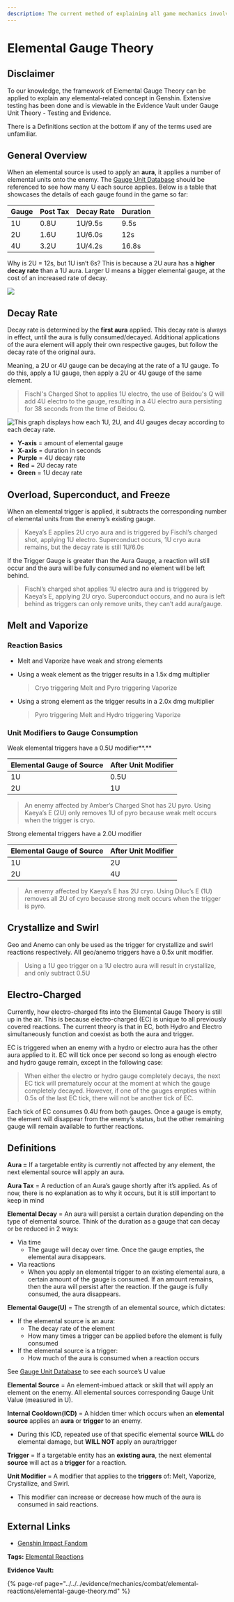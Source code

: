 ```yaml
---
description: The current method of explaining all game mechanics involving elements
---
```


# Elemental Gauge Theory

## Disclaimer

To our knowledge, the framework of Elemental Gauge Theory can be applied to explain any elemental-related concept in Genshin. Extensive testing has been done and is viewable in the Evidence Vault under Gauge Unit Theory - Testing and Evidence.

There is a Definitions section at the bottom if any of the terms used are unfamiliar.

## General Overview

When an elemental source is used to apply an **aura**, it applies a number of elemental units onto the enemy. The [Gauge Unit Database](https://docs.google.com/spreadsheets/d/1uiJje5yqv7v2UKrWoBAgBMrHrrNemtkooo8JqAGJpP8/edit?usp=sharing) should be referenced to see how many U each source applies. Below is a table that showcases the details of each gauge found in the game so far:

| Gauge | Post Tax | Decay Rate | Duration |
| :--- | :--- | :--- | :--- |
| 1U | 0.8U | 1U/9.5s | 9.5s |
| 2U | 1.6U | 1U/6.0s | 12s |
| 4U | 3.2U | 1U/4.2s | 16.8s |

Why is 2U = 12s, but 1U isn’t 6s? This is because a 2U aura has a **higher decay rate** than a 1U aura. Larger U means a bigger elemental gauge, at the cost of an increased rate of decay.

![](../../../.gitbook/assets/simple_decay.png)

## Decay Rate

Decay rate is determined by the **first aura** applied. This decay rate is always in effect, until the aura is fully consumed/decayed. Additional applications of the aura element will apply their own respective gauges, but follow the decay rate of the original aura.

Meaning, a 2U or 4U gauge can be decaying at the rate of a 1U gauge. To do this, apply a 1U gauge, then apply a 2U or 4U gauge of the same element.

> Fischl's Charged Shot to applies 1U electro, the use of Beidou's Q will add 4U electro to the gauge, resulting in a 4U electro aura persisting for 38 seconds from the time of Beidou Q.

![This graph displays how each 1U, 2U, and 4U gauges decay according to each decay rate.](../../../.gitbook/assets/advanced_decay.png)

* **Y-axis** = amount of elemental gauge
* **X-axis** = duration in seconds
* **Purple** = 4U decay rate
* **Red** = 2U decay rate
* **Green** = 1U decay rate

## Overload, Superconduct, and Freeze

When an elemental trigger is applied, it subtracts the corresponding number of elemental units from the enemy’s existing gauge.

> Kaeya’s E applies 2U cryo aura and is triggered by Fischl’s charged shot, applying 1U electro. Superconduct occurs, 1U cryo aura remains, but the decay rate is still 1U/6.0s

If the Trigger Gauge is greater than the Aura Gauge, a reaction will still occur and the aura will be fully consumed and no element will be left behind.

> Fischl’s charged shot applies 1U electro aura and is triggered by Kaeya’s E, applying 2U cryo. Superconduct occurs, and no aura is left behind as triggers can only remove units, they can’t add aura/gauge.

## Melt and Vaporize

### Reaction Basics

* Melt and Vaporize have weak and strong elements
* Using a weak element as the trigger results in a 1.5x dmg multiplier

  > Cryo triggering Melt and Pyro triggering Vaporize

* Using a strong element as the trigger results in a 2.0x dmg multiplier

  > Pyro triggering Melt and Hydro triggering Vaporize

### **Unit Modifiers to Gauge Consumption**

Weak elemental triggers have a 0.5U modifier**.**

| Elemental Gauge of Source | After Unit Modifier |
| :--- | :--- |
| 1U | 0.5U |
| 2U | 1U |

> An enemy affected by Amber’s Charged Shot has 2U pyro. Using Kaeya’s E \(2U\) only removes 1U of pyro because weak melt occurs when the trigger is cryo.

Strong elemental triggers have a 2.0U modifier

| Elemental Gauge of Source | After Unit Modifier |
| :--- | :--- |
| 1U | 2U |
| 2U | 4U |

> An enemy affected by Kaeya’s E has 2U cryo. Using Diluc’s E \(1U\) removes all 2U of cyro because strong melt occurs when the trigger is pyro.

## Crystallize and Swirl

Geo and Anemo can only be used as the trigger for crystallize and swirl reactions respectively. All geo/anemo triggers have a 0.5x unit modifier.

> Using a 1U geo trigger on a 1U electro aura will result in crystallize, and only subtract 0.5U

## Electro-Charged

Currently, how electro-charged fits into the Elemental Gauge Theory is still up in the air. This is because electro-charged \(EC\) is unique to all previously covered reactions. The current theory is that in EC, both Hydro and Electro simultaneously function and coexist as both the aura and trigger.

EC is triggered when an enemy with a hydro or electro aura has the other aura applied to it. EC will tick once per second so long as enough electro and hydro gauge remain, except in the following case:

> When either the electro or hydro gauge completely decays, the next EC tick will prematurely occur at the moment at which the gauge completely decayed. However, if one of the gauges empties within 0.5s of the last EC tick, there will not be another tick of EC.

Each tick of EC consumes 0.4U from both gauges. Once a gauge is empty, the element will disappear from the enemy’s status, but the other remaining gauge will remain available to further reactions.

## Definitions

**Aura =** If a targetable entity is currently not affected by any element, the next elemental source will apply an aura.

**Aura Tax** = A reduction of an Aura’s gauge shortly after it’s applied. As of now, there is no explanation as to why it occurs, but it is still important to keep in mind

**Elemental Decay** = An aura will persist a certain duration depending on the type of elemental source. Think of the duration as a gauge that can decay or be reduced in 2 ways:

* Via time
  * The gauge will decay over time. Once the gauge empties, the elemental aura disappears.
* Via reactions
  * When you apply an elemental trigger to an existing elemental aura, a certain amount of the gauge is consumed. If an amount remains, then the aura will persist after the reaction. If the gauge is fully consumed, the aura disappears.

**Elemental Gauge\(U\)** = The strength of an elemental source, which dictates:

* If the elemental source is an aura:
  * The decay rate of the element
  * How many times a trigger can be applied before the element is fully consumed
* If the elemental source is a trigger:
  * How much of the aura is consumed when a reaction occurs

See [Gauge Unit Database](https://docs.google.com/spreadsheets/d/1uiJje5yqv7v2UKrWoBAgBMrHrrNemtkooo8JqAGJpP8/edit?usp=sharing) to see each source’s U value

**Elemental Source** = An element-imbued attack or skill that will apply an element on the enemy. All elemental sources corresponding Gauge Unit Value \(measured in U\).

**Internal Cooldown\(ICD\)** = A hidden timer which occurs when an **elemental source** applies an **aura** or **trigger** to an enemy.

* During this ICD, repeated use of that specific elemental source **WILL** do elemental damage, but **WILL NOT** apply an aura/trigger 

**Trigger** = If a targetable entity has an **existing aura**, the next elemental **source** will act as a **trigger** for a reaction.

**Unit Modifier** = A modifier that applies to the **triggers** of: Melt, Vaporize, Crystallize, and Swirl.

* This modifier can increase or decrease how much of the aura is consumed in said reactions.

## **External Links**

* [Genshin Impact Fandom](https://genshin-impact.fandom.com/wiki/Elemental_Reactions#:~:text=Transformative%20Reactions%20include%20Overloaded%2C%20Shattered,Elemental%20Mastery%20of%20the%20character)

**Tags:** [Elemental Reactions](./)

**Evidence Vault:**

{% page-ref page="../../../evidence/mechanics/combat/elemental-reactions/elemental-gauge-theory.md" %}

